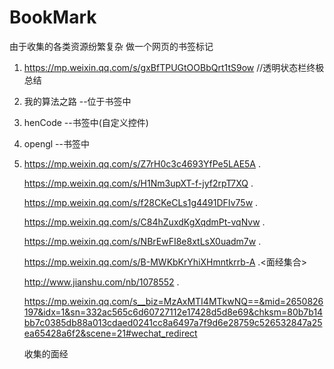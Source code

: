 # BookMark
由于收集的各类资源纷繁复杂 做一个网页的书签标记  

1. https://mp.weixin.qq.com/s/gxBfTPUGtOOBbQrt1tS9ow     //透明状态栏终极总结
2. 我的算法之路  --位于书签中
3. henCode  --书签中(自定义控件)
4. opengl   --书签中
5. https://mp.weixin.qq.com/s/Z7rH0c3c4693YfPe5LAE5A . 

   https://mp.weixin.qq.com/s/H1Nm3upXT-f-jyf2rpT7XQ . 

   https://mp.weixin.qq.com/s/f28CKeCLs1g4491DFIv75w . 
   
   https://mp.weixin.qq.com/s/C84hZuxdKgXqdmPt-vqNvw . 
   
   https://mp.weixin.qq.com/s/NBrEwFI8e8xtLsX0uadm7w . 
   
   https://mp.weixin.qq.com/s/B-MWKbKrYhiXHmntkrrb-A .<面经集合>
   
   http://www.jianshu.com/nb/1078552  .
      
   https://mp.weixin.qq.com/s__biz=MzAxMTI4MTkwNQ==&mid=2650826197&idx=1&sn=332ac565c6d60727112e17428d5d8e69&chksm=80b7b14bb7c0385db88a013cdaed0241cc8a6497a7f9d6e28759c526532847a25ea65428a6f2&scene=21#wechat_redirect
   
   收集的面经
